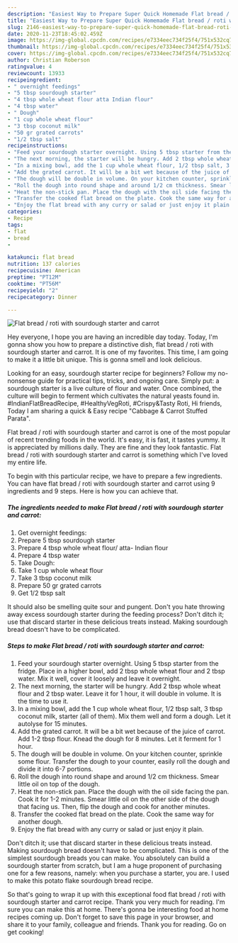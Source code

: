 ```yaml
---
description: "Easiest Way to Prepare Super Quick Homemade Flat bread / roti with sourdough starter and carrot"
title: "Easiest Way to Prepare Super Quick Homemade Flat bread / roti with sourdough starter and carrot"
slug: 2146-easiest-way-to-prepare-super-quick-homemade-flat-bread-roti-with-sourdough-starter-and-carrot
date: 2020-11-23T18:45:02.459Z
image: https://img-global.cpcdn.com/recipes/e7334eec734f25f4/751x532cq70/flat-bread-roti-with-sourdough-starter-and-carrot-recipe-main-photo.jpg
thumbnail: https://img-global.cpcdn.com/recipes/e7334eec734f25f4/751x532cq70/flat-bread-roti-with-sourdough-starter-and-carrot-recipe-main-photo.jpg
cover: https://img-global.cpcdn.com/recipes/e7334eec734f25f4/751x532cq70/flat-bread-roti-with-sourdough-starter-and-carrot-recipe-main-photo.jpg
author: Christian Roberson
ratingvalue: 4
reviewcount: 13933
recipeingredient:
- " overnight feedings"
- "5 tbsp sourdough starter"
- "4 tbsp whole wheat flour atta Indian flour"
- "4 tbsp water"
- " Dough"
- "1 cup whole wheat flour"
- "3 tbsp coconut milk"
- "50 gr grated carrots"
- "1/2 tbsp salt"
recipeinstructions:
- "Feed your sourdough starter overnight. Using 5 tbsp starter from the fridge. Place in a higher bowl, add 2 tbsp whole wheat flour and 2 tbsp water. Mix it well, cover it loosely and leave it overnight."
- "The next morning, the starter will be hungry. Add 2 tbsp whole wheat flour and 2 tbsp water. Leave it for 1 hour, it will double in volume. It is the time to use it."
- "In a mixing bowl, add the 1 cup whole wheat flour, 1/2 tbsp salt, 3 tbsp coconut milk, starter (all of them). Mix them well and form a dough. Let it autolyse for 15 minutes."
- "Add the grated carrot. It will be a bit wet because of the juice of carrot. Add 1-2 tbsp flour. Knead the dough for 8 minutes. Let it ferment for 1 hour."
- "The dough will be double in volume. On your kitchen counter, sprinkle some flour. Transfer the dough to your counter, easily roll the dough and divide it into 6-7 portions."
- "Roll the dough into round shape and around 1/2 cm thickness. Smear little oil on top of the dough."
- "Heat the non-stick pan. Place the dough with the oil side facing the pan. Cook it for 1-2 minutes. Smear little oil on the other side of the dough that facing us. Then, flip the dough and cook for another minutes."
- "Transfer the cooked flat bread on the plate. Cook the same way for another dough."
- "Enjoy the flat bread with any curry or salad or just enjoy it plain."
categories:
- Recipe
tags:
- flat
- bread
- 

katakunci: flat bread  
nutrition: 137 calories
recipecuisine: American
preptime: "PT12M"
cooktime: "PT56M"
recipeyield: "2"
recipecategory: Dinner

---
```



![Flat bread / roti with sourdough starter and carrot](https://img-global.cpcdn.com/recipes/e7334eec734f25f4/751x532cq70/flat-bread-roti-with-sourdough-starter-and-carrot-recipe-main-photo.jpg)

Hey everyone, I hope you are having an incredible day today. Today, I'm gonna show you how to prepare a distinctive dish, flat bread / roti with sourdough starter and carrot. It is one of my favorites. This time, I am going to make it a little bit unique. This is gonna smell and look delicious.

Looking for an easy, sourdough starter recipe for beginners? Follow my no-nonsense guide for practical tips, tricks, and ongoing care. Simply put: a sourdough starter is a live culture of flour and water. Once combined, the culture will begin to ferment which cultivates the natural yeasts found in. #IndianFlatBreadRecipe, #HealthyVegRoti, #Crispy&amp;Tasty Roti, Hi friends, Today I am sharing a quick &amp; Easy recipe &#34;Cabbage &amp; Carrot Stuffed Parata&#34;.

Flat bread / roti with sourdough starter and carrot is one of the most popular of recent trending foods in the world. It's easy, it is fast, it tastes yummy. It is appreciated by millions daily. They are fine and they look fantastic. Flat bread / roti with sourdough starter and carrot is something which I've loved my entire life.


To begin with this particular recipe, we have to prepare a few ingredients. You can have flat bread / roti with sourdough starter and carrot using 9 ingredients and 9 steps. Here is how you can achieve that.

<!--inarticleads1-->

##### The ingredients needed to make Flat bread / roti with sourdough starter and carrot:

1. Get  overnight feedings:
1. Prepare 5 tbsp sourdough starter
1. Prepare 4 tbsp whole wheat flour/ atta- Indian flour
1. Prepare 4 tbsp water
1. Take  Dough:
1. Take 1 cup whole wheat flour
1. Take 3 tbsp coconut milk
1. Prepare 50 gr grated carrots
1. Get 1/2 tbsp salt


It should also be smelling quite sour and pungent. Don&#39;t you hate throwing away excess sourdough starter during the feeding process? Don&#39;t ditch it; use that discard starter in these delicious treats instead. Making sourdough bread doesn&#39;t have to be complicated. 

<!--inarticleads2-->

##### Steps to make Flat bread / roti with sourdough starter and carrot:

1. Feed your sourdough starter overnight. Using 5 tbsp starter from the fridge. Place in a higher bowl, add 2 tbsp whole wheat flour and 2 tbsp water. Mix it well, cover it loosely and leave it overnight.
1. The next morning, the starter will be hungry. Add 2 tbsp whole wheat flour and 2 tbsp water. Leave it for 1 hour, it will double in volume. It is the time to use it.
1. In a mixing bowl, add the 1 cup whole wheat flour, 1/2 tbsp salt, 3 tbsp coconut milk, starter (all of them). Mix them well and form a dough. Let it autolyse for 15 minutes.
1. Add the grated carrot. It will be a bit wet because of the juice of carrot. Add 1-2 tbsp flour. Knead the dough for 8 minutes. Let it ferment for 1 hour.
1. The dough will be double in volume. On your kitchen counter, sprinkle some flour. Transfer the dough to your counter, easily roll the dough and divide it into 6-7 portions.
1. Roll the dough into round shape and around 1/2 cm thickness. Smear little oil on top of the dough.
1. Heat the non-stick pan. Place the dough with the oil side facing the pan. Cook it for 1-2 minutes. Smear little oil on the other side of the dough that facing us. Then, flip the dough and cook for another minutes.
1. Transfer the cooked flat bread on the plate. Cook the same way for another dough.
1. Enjoy the flat bread with any curry or salad or just enjoy it plain.


Don&#39;t ditch it; use that discard starter in these delicious treats instead. Making sourdough bread doesn&#39;t have to be complicated. This is one of the simplest sourdough breads you can make. You absolutely can build a sourdough starter from scratch, but I am a huge proponent of purchasing one for a few reasons, namely: when you purchase a starter, you are. I used to make this potato flake sourdough bread recipe. 

So that's going to wrap it up with this exceptional food flat bread / roti with sourdough starter and carrot recipe. Thank you very much for reading. I'm sure you can make this at home. There's gonna be interesting food at home recipes coming up. Don't forget to save this page in your browser, and share it to your family, colleague and friends. Thank you for reading. Go on get cooking!
